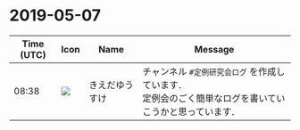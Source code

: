 # 2019-05-07

|Time (UTC)|Icon|Name|Message|
|---|---|---|---|
|08:38|![](https://avatars.slack-edge.com/2019-03-11/571585797168_09840ca518e784c46d3a_72.png)|きえだゆうすけ|チャンネル `#定例研究会ログ` を作成しています．<br>定例会のごく簡単なログを書いていこうかと思っています．|

